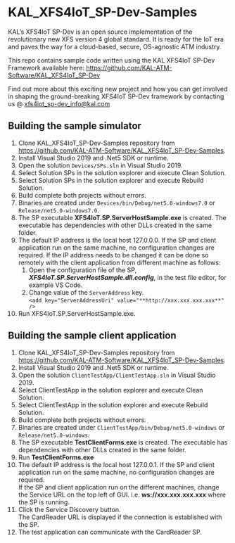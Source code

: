 # KAL_XFS4IoT_SP-Dev-Samples
KAL’s XFS4IoT SP-Dev is an open source implementation of the revolutionary new XFS version 4 global standard. It is ready for the IoT era and paves the way for a cloud-based, secure, OS-agnostic ATM industry.

This repo contains sample code written using the KAL XFS4IoT SP-Dev Framework available here: https://github.com/KAL-ATM-Software/KAL_XFS4IoT_SP-Dev

Find out more about this exciting new project and how you can get involved in shaping the ground-breaking XFS4IoT SP-Dev framework by contacting us @ xfs4iot_sp-dev_info@kal.com

## Building the sample simulator

1. Clone KAL_XFS4IoT_SP-Dev-Samples repository from https://github.com/KAL-ATM-Software/KAL_XFS4IoT_SP-Dev-Samples.
2. Install Visual Studio 2019 and .Net5 SDK or runtime.
3. Open the solution `Devices/SPs.sln` in Visual Studio 2019.
4. Select Solution SPs in the solution explorer and execute Clean Solution.
5. Select Solution SPs in the solution explorer and execute Rebuild Solution.
6. Build complete both projects without errors.
7. Binaries are created under `Devices/bin/Debug/net5.0-windows7.0` or `Release/net5.0-windows7.0`.
8. The SP executable **XFS4IoT.SP.ServerHostSample.exe** is created. The executable has dependencies with other DLLs created in the same folder.
9. The default IP address is the local host 127.0.0.0. If the SP and client application run on the same machine, no configuration changes are required. If the IP address needs to be changed it can be done so remotely with the client application from different machine as follows: 
    1. Open the configuration file of the SP, ***XFS4IoT.SP.ServerHostSample.dll.config***, in the test file editor, for example VS Code.
    2. Change value of the `ServerAddress` key.  
        `<add key="ServerAddressUri" value="**http://xxx.xxx.xxx.xxx**" />`
10. Run XFS4IoT.SP.ServerHostSample.exe.

## Building the sample client application

1. Clone KAL_XFS4IoT_SP-Dev-Samples repository from https://github.com/KAL-ATM-Software/KAL_XFS4IoT_SP-Dev-Samples.
2. Install Visual Studio 2019 and .Net5 SDK or runtime.
3. Open the solution `ClientTestApp/ClientTestApp.sln` in Visual Studio 2019.
4. Select ClientTestApp in the solution explorer and execute Clean Solution.
5. Select ClientTestApp in the solution explorer and execute Rebuild Solution.
6. Build complete both projects without errors.
7. Binaries are created under `ClientTestApp/bin/Debug/net5.0-windows` or `Release/net5.0-windows`.
8. The SP executable **TestClientForms.exe** is created. The executable has dependencies with other DLLs created in the same folder.
9. Run **TestClientForms.exe**
10. The default IP address is the local host 127.0.0.1. If the SP and client application run on the same machine, no configuration changes are required.  
If the SP and client application run on the different machines, change the Service URL on the top left of GUI. i.e. **ws://xxx.xxx.xxx.xxx** where the SP is running.
11. Click the Service Discovery button.  
The CardReader URL is displayed if the connection is established with the SP.
12. The test application can communicate with the CardReader SP.
